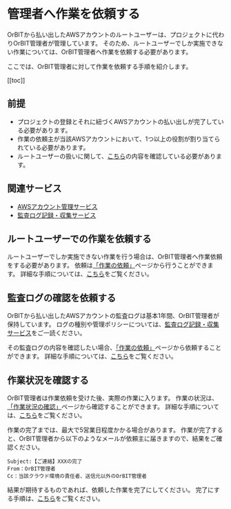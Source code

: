 # 管理者へ作業を依頼する

OrBITから払い出したAWSアカウントのルートユーザーは、プロジェクトに代わりOrBIT管理者が管理しています。
そのため、ルートユーザーでしか実施できない作業については、OrBIT管理者へ作業を依頼する必要があります。

ここでは、OrBIT管理者に対して作業を依頼する手順を紹介します。

[[toc]]

## 前提
- プロジェクトの登録とそれに紐づくAWSアカウントの払い出しが完了している必要があります。
- 作業の依頼主が当該AWSアカウントにおいて、1つ以上の役割が割り当てられている必要があります。
- ルートユーザーの扱いに関して、[こちら](/guide/aws/service/account-management.html#ルートユーザー)の内容を確認している必要があります。

## 関連サービス
- [AWSアカウント管理サービス](/guide/aws/service/account-management.html)
- [監査ログ記録・収集サービス](/guide/aws/service/audit.html)

## ルートユーザーでの作業を依頼する
ルートユーザーでしか実施できない作業を行う場合は、OrBIT管理者へ作業依頼をする必要があります。
依頼は[「作業の依頼」](/request/create-ticket.html)ページから行うことができます。
詳細な手順については、[こちら](/request/manual/create-ticket.html)をご覧ください。

## 監査ログの確認を依頼する
OrBITから払い出したAWSアカウントの監査ログは基本1年間、OrBIT管理者が保持しています。
ログの種別や管理ポリシーについては、[監査ログ記録・収集サービス](/guide/aws/service/audit.html)をご一読ください。

その監査ログの内容を確認したい場合、[「作業の依頼」](/request/create-ticket.html)ページから依頼することができます。
詳細な手順については、[こちら](/request/manual/create-ticket.html)をご覧ください。

## 作業状況を確認する
OrBIT管理者は作業依頼を受けた後、実際の作業に入ります。
作業の状況は、[「作業状況の確認」](/request/get-tickets.html)ページから確認することができます。
詳細な手順については、[こちら](/request/manual/get-update-ticket.html)をご覧ください。

作業の完了までは、最大で5営業日程度かかる場合があります。
作業が完了すると、OrBIT管理者から以下のようなメールが依頼主に届きますので、結果をご確認ください。
```
Subject:【ご連絡】XXXの完了
From：OrBIT管理者
Cc：当該クラウド環境の責任者、送信元以外のOrBIT管理者
```

結果が期待するものであれば、依頼した作業を完了にしてください。
完了にする手順は、[こちら](/request/manual/get-update-ticket.html)をご覧ください。
